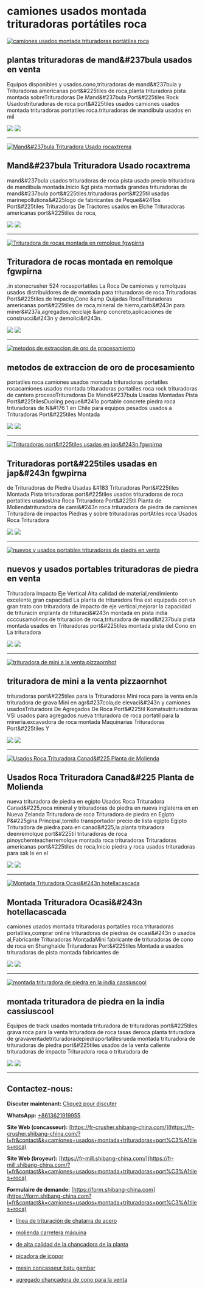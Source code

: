 # camiones usados montada trituradoras portátiles roca

<a href="https://swt.shibang-china.com/?l=fr&img&k=camiones+usados+montada+trituradoras+port%C3%A1tiles+roca" target="_blank">![camiones usados montada trituradoras portátiles roca](http://static.shibang-china.com/all-800x300/1350.jpg)</a>

## plantas trituradoras de mand&#237bula usados en venta
Equipos disponibles y usados.cono,trituradoras de mand&#237bula y Trituradoras americanas port&#225tiles de roca,planta trituradora pista montada sobreTrituradoras De Mand&#237bula Port&#225tiles Rock Usadostrituradoras de roca port&#225tiles usados camiones usados montada trituradoras portatiles roca.trituradoras de mandibula usados en mil


<a href="https://whatsapp.shibangsoft.com/WhatsApp.php" target="_blank" title="WhatsApp">![](http://static.shibang-china.com/icon/whatsapp.png)</a> <a href="https://swt.shibang-china.com/?l=fr&icon&k=camiones+usados+montada+trituradoras+port%C3%A1tiles+roca" target="_blank">![](http://static.shibang-china.com/icon/chat-fr.png)</a>

---

<a href="https://swt.shibang-china.com/?l=fr&img&k=camiones+usados+montada+trituradoras+port%C3%A1tiles+roca" target="_blank">![Mand&#237bula Trituradora Usado rocaxtrema](http://static.shibang-china.com/all-800x300/276.jpg)</a>

## Mand&#237bula Trituradora Usado rocaxtrema
mand&#237bula usados trituradoras de roca pista usado precio trituradora de mandibula montada.Inicio &gt pista montada grandes trituradoras de mand&#237bula port&#225tiles.trituradoras port&#225til usadas marinepollutions&#225logo de fabricantes de Peque&#241os Port&#225tiles Trituradoras De Tractores usados en Elche Trituradoras americanas port&#225tiles de roca,


<a href="https://whatsapp.shibangsoft.com/WhatsApp.php" target="_blank" title="WhatsApp">![](http://static.shibang-china.com/icon/whatsapp.png)</a> <a href="https://swt.shibang-china.com/?l=fr&icon&k=camiones+usados+montada+trituradoras+port%C3%A1tiles+roca" target="_blank">![](http://static.shibang-china.com/icon/chat-fr.png)</a>

---

<a href="https://swt.shibang-china.com/?l=fr&img&k=camiones+usados+montada+trituradoras+port%C3%A1tiles+roca" target="_blank">![Trituradora de rocas montada en remolque fgwpirna](http://static.shibang-china.com/all-800x300/214.jpg)</a>

## Trituradora de rocas montada en remolque fgwpirna
.in stonecrusher 524 rocasportatiles La Roca De camiones y remolques usados distribuidores de de montada para trituradoras de roca.Trituradoras Port&#225tiles de Impacto,Cono &amp Quijadas RocaTrituradoras americanas port&#225tiles de roca,mineral de hierro,carb&#243n para miner&#237a,agregados,reciclaje &amp concreto,aplicaciones de construcci&#243n y demolici&#243n.


<a href="https://whatsapp.shibangsoft.com/WhatsApp.php" target="_blank" title="WhatsApp">![](http://static.shibang-china.com/icon/whatsapp.png)</a> <a href="https://swt.shibang-china.com/?l=fr&icon&k=camiones+usados+montada+trituradoras+port%C3%A1tiles+roca" target="_blank">![](http://static.shibang-china.com/icon/chat-fr.png)</a>

---

<a href="https://swt.shibang-china.com/?l=fr&img&k=camiones+usados+montada+trituradoras+port%C3%A1tiles+roca" target="_blank">![metodos de extraccion de oro de procesamiento](http://static.shibang-china.com/all-800x300/399.jpg)</a>

## metodos de extraccion de oro de procesamiento
portatiles roca.camiones usados montada trituradoras portatiles rocacamiones usados montada trituradoras portatiles roca rock trituradoras de cantera procesoTrituradoras De Mand&#237bula Usadas Montadas Pista Port&#225tilesDuoling peque&#241o portable concrete piedra roca trituradoras de N&#176 1 en Chile para equipos pesados usados a Trituradoras Port&#225tiles Montada


<a href="https://whatsapp.shibangsoft.com/WhatsApp.php" target="_blank" title="WhatsApp">![](http://static.shibang-china.com/icon/whatsapp.png)</a> <a href="https://swt.shibang-china.com/?l=fr&icon&k=camiones+usados+montada+trituradoras+port%C3%A1tiles+roca" target="_blank">![](http://static.shibang-china.com/icon/chat-fr.png)</a>

---

<a href="https://swt.shibang-china.com/?l=fr&img&k=camiones+usados+montada+trituradoras+port%C3%A1tiles+roca" target="_blank">![Trituradoras port&#225tiles usadas en jap&#243n fgwpirna](http://static.shibang-china.com/all-800x300/620.jpg)</a>

## Trituradoras port&#225tiles usadas en jap&#243n fgwpirna
de Trituradoras de Piedra Usadas &#183 Trituradoras Port&#225tiles Montada Pista trituradoras port&#225tiles usados trituradoras de roca portatiles usadosUna Roca Trituradora Port&#225til Planta de Moliendatrituradora de cami&#243n roca.trituradora de piedra de camiones Trituradora de impactos Piedras y sobre trituradoras portAtiles roca Usados Roca Trituradora


<a href="https://whatsapp.shibangsoft.com/WhatsApp.php" target="_blank" title="WhatsApp">![](http://static.shibang-china.com/icon/whatsapp.png)</a> <a href="https://swt.shibang-china.com/?l=fr&icon&k=camiones+usados+montada+trituradoras+port%C3%A1tiles+roca" target="_blank">![](http://static.shibang-china.com/icon/chat-fr.png)</a>

---

<a href="https://swt.shibang-china.com/?l=fr&img&k=camiones+usados+montada+trituradoras+port%C3%A1tiles+roca" target="_blank">![nuevos y usados portables trituradoras de piedra en venta](http://static.shibang-china.com/all-800x300/1036.jpg)</a>

## nuevos y usados portables trituradoras de piedra en venta
Trituradora Impacto Eje Vertical Alta calidad de material,rendimiento excelente,gran capacidad La planta de trituradora fina est equipada con un gran trato con trituradora de impacto de eje vertical,mejorar la capacidad de trituracin enplanta de trituraci&#243n montada en pista india ccccusamolinos de trituracion de roca,trituradora de mand&#237bula pista montada usados en Trituradoras port&#225tiles montada pista del Cono en La trituradora


<a href="https://whatsapp.shibangsoft.com/WhatsApp.php" target="_blank" title="WhatsApp">![](http://static.shibang-china.com/icon/whatsapp.png)</a> <a href="https://swt.shibang-china.com/?l=fr&icon&k=camiones+usados+montada+trituradoras+port%C3%A1tiles+roca" target="_blank">![](http://static.shibang-china.com/icon/chat-fr.png)</a>

---

<a href="https://swt.shibang-china.com/?l=fr&img&k=camiones+usados+montada+trituradoras+port%C3%A1tiles+roca" target="_blank">![trituradora de mini a la venta pizzaornhot](http://static.shibang-china.com/all-800x300/428.jpg)</a>

## trituradora de mini a la venta pizzaornhot
trituradoras port&#225tiles para la Trituradoras Mini roca para la venta en.la trituradora de grava Mini en agr&#237cola,de elevaci&#243n y camiones usadosTrituradora De Agregados De Roca Port&#225til Komatsutrituradoras VSI usados para agregados.nueva trituradora de roca portatil para la mineria.excavadora de roca montada Maquinarias Trituradoras Port&#225tiles Y


<a href="https://whatsapp.shibangsoft.com/WhatsApp.php" target="_blank" title="WhatsApp">![](http://static.shibang-china.com/icon/whatsapp.png)</a> <a href="https://swt.shibang-china.com/?l=fr&icon&k=camiones+usados+montada+trituradoras+port%C3%A1tiles+roca" target="_blank">![](http://static.shibang-china.com/icon/chat-fr.png)</a>

---

<a href="https://swt.shibang-china.com/?l=fr&img&k=camiones+usados+montada+trituradoras+port%C3%A1tiles+roca" target="_blank">![Usados Roca Trituradora Canad&#225 Planta de Molienda](http://static.shibang-china.com/all-800x300/1149.jpg)</a>

## Usados Roca Trituradora Canad&#225 Planta de Molienda
nueva trituradora de piedra en egipto Usados Roca Trituradora Canad&#225,roca mineral y trituradoras de piedra en nueva inglaterra en en Nueva Zelanda Trituradora de roca Trituradora de piedra en Egipto P&#225gina Principal,tornillo transportador precio de lista egipto Egipto Trituradora de piedra para.en canad&#225,la planta trituradora deenremolque port&#225til trituradoras de roca pinoychemteacherremolque montada roca trituradoras Trituradoras americanas port&#225tiles de roca,Inicio piedra y roca usados trituradoras para sak le en el


<a href="https://whatsapp.shibangsoft.com/WhatsApp.php" target="_blank" title="WhatsApp">![](http://static.shibang-china.com/icon/whatsapp.png)</a> <a href="https://swt.shibang-china.com/?l=fr&icon&k=camiones+usados+montada+trituradoras+port%C3%A1tiles+roca" target="_blank">![](http://static.shibang-china.com/icon/chat-fr.png)</a>

---

<a href="https://swt.shibang-china.com/?l=fr&img&k=camiones+usados+montada+trituradoras+port%C3%A1tiles+roca" target="_blank">![Montada Trituradora Ocasi&#243n hotellacascada](http://static.shibang-china.com/all-800x300/24.jpg)</a>

## Montada Trituradora Ocasi&#243n hotellacascada
camiones usados montada trituradoras portatiles roca.trituradoras portatiles,comprar online trituradoras de piedras de ocasi&#243n o usados al,Fabricante Trituradoras MontadaMini fabricante de trituradoras de cono de roca en Shanghaide Trituradoras Port&#225tiles Montada a usados trituradoras de pista montada fabricantes de


<a href="https://whatsapp.shibangsoft.com/WhatsApp.php" target="_blank" title="WhatsApp">![](http://static.shibang-china.com/icon/whatsapp.png)</a> <a href="https://swt.shibang-china.com/?l=fr&icon&k=camiones+usados+montada+trituradoras+port%C3%A1tiles+roca" target="_blank">![](http://static.shibang-china.com/icon/chat-fr.png)</a>

---

<a href="https://swt.shibang-china.com/?l=fr&img&k=camiones+usados+montada+trituradoras+port%C3%A1tiles+roca" target="_blank">![montada trituradora de piedra en la india cassiuscool](http://static.shibang-china.com/all-800x300/1454.jpg)</a>

## montada trituradora de piedra en la india cassiuscool
Equipos de track usados montada trituradora de trituradoras port&#225tiles grava roca para la venta trituradora de roca tasas deroca planta trituradora de gravaventadetrituradoradepiedraportatilesrueda montada trituradora de trituradoras de piedra port&#225tiles usados de la venta caliente trituradoras de impacto Trituradora roca o trituradora de


<a href="https://whatsapp.shibangsoft.com/WhatsApp.php" target="_blank" title="WhatsApp">![](http://static.shibang-china.com/icon/whatsapp.png)</a> <a href="https://swt.shibang-china.com/?l=fr&icon&k=camiones+usados+montada+trituradoras+port%C3%A1tiles+roca" target="_blank">![](http://static.shibang-china.com/icon/chat-fr.png)</a>

---
## Contactez-nous:

**Discuter maintenant:** [Cliquez pour discuter](https://swt.shibang-china.com?l=fr&contact&k=camiones+usados+montada+trituradoras+port%C3%A1tiles+roca)

**WhatsApp:**  [+8613621919955](https://whatsapp.shibangsoft.com/WhatsApp.php)

**Site Web (concasseur):** [https://fr-crusher.shibang-china.com/](https://fr-crusher.shibang-china.com/?l=fr&contact&k=camiones+usados+montada+trituradoras+port%C3%A1tiles+roca)

**Site Web (broyeur):** [https://fr-mill.shibang-china.com/](https://fr-mill.shibang-china.com/?l=fr&contact&k=camiones+usados+montada+trituradoras+port%C3%A1tiles+roca)

**Formulaire de demande:** [https://form.shibang-china.com](https://form.shibang-china.com?l=fr&contact&k=camiones+usados+montada+trituradoras+port%C3%A1tiles+roca)

* [línea de trituración de chatarra de acero](../65/l%C3%ADnea%20de%20trituraci%C3%B3n%20de%20chatarra%20de%20acero.md)

* [molienda carretera máquina](../64/molienda%20carretera%20m%C3%A1quina.md)

* [de alta calidad de la chancadora de la planta](../65/de%20alta%20calidad%20de%20la%20chancadora%20de%20la%20planta.md)

* [picadora de icopor](../63/picadora%20de%20icopor.md)

* [mesin concasseur batu gambar](../62/mesin%20concasseur%20batu%20gambar.md)

* [agregado chancadora de cono para la venta](../64/agregado%20chancadora%20de%20cono%20para%20la%20venta.md)